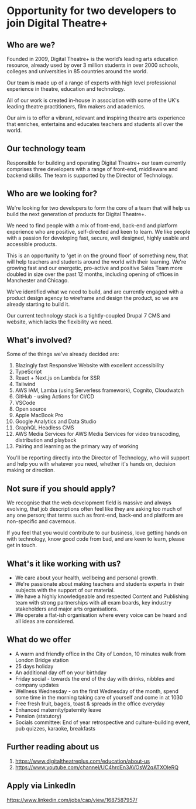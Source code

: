 # Opportunity for two developers to join Digital Theatre+

## Who are we?

Founded in 2009, Digital Theatre+ is the world’s leading arts education resource, already used by over 3 million students in
over 2000 schools, colleges and universities in 85 countries around the world. 

Our team is made up of a range of experts with high level professional experience in theatre, education and technology.

All of our work is created in-house in association with some of the UK's leading theatre practitioners, film makers and academics.

Our aim is to offer a vibrant, relevant and inspiring theatre arts experience that enriches, entertains and educates teachers and students all over the world.

## Our technology team

Responsible for building and operating Digital Theatre+ our team currently comprises three developers with a range of front-end, middleware and backend skills.  The team is supported by the Director of Technology.

## Who are we looking for?

We're looking for two developers to form the core of a team that will help us build the next generation of products for Digital Theatre+. 

We need to find people with a mix of front-end, back-end and platform experience who are positive, self-directed and keen to learn.  We like people with a passion for developing fast, secure, well designed, highly usable and accessible products.  

This is an opportunity to 'get in on the ground floor' of something new, that will help teachers and students around the world with their learning.  We're growing fast and our energetic, pro-active and positive Sales Team more doubled in size over the past 12 months, including opening of offices in Manchester and Chicago.

We've identified what we need to build, and are currently engaged with a product design agency to wireframe and design the product, so we are already starting to build it.  

Our current technology stack is a tightly-coupled Drupal 7 CMS and website, which lacks the flexibility we need.

## What's involved?

Some of the things we've already decided are: 

1. Blazingly fast Responsive Website with excellent accessibility
1. TypeScript
1. React + Next.js on Lambda for SSR
1. Tailwind
1. AWS IAM, Lamba (using Serverless framework), Cognito, Cloudwatch
1. GitHub - using Actions for CI/CD
1. VSCode
1. Open source
1. Apple MacBook Pro
1. Google Analytics and Data Studio
1. GraphQL Headless CMS
1. AWS Media Services for AWS Media Services for video transcoding, distribution and playback
1. Pairing and learning as the primary way of working

You'll be reporting directly into the Director of Technology, who will support and help you with whatever you need, whether it's hands on, decision making or direction.

## Not sure if you should apply?

We recognise that the web development field is massive and always evolving, that job descriptions often feel like they are asking too much of any one person; that terms such as front-end, back-end and platform are non-specific and cavernous.  

If you feel that you would contribute to our business, love getting hands on with technology, know good code from bad, and are keen to learn, please get in touch.

## What's it like working with us?

* We care about your health, wellbeing and personal growth.
* We're passionate about making teachers and students experts in their subjects with the support of our material.
* We have a highly knowledgeable and respected Content and Publishing team with strong partnerships with all exam boards, key industry stakeholders and major arts organisations.
* We operate a flat-ish organisation where every voice can be heard and all ideas are considered.

## What do we offer

* A warm and friendly office in the City of London, 10 minutes walk from London Bridge station
* 25 days holiday
* An additional day off on your birthday 
* Friday social - towards the end of the day with drinks, nibbles and company updates 
* Wellness Wednesday - on the first Wednesday of the month, spend some time in the morning taking care of yourself and come in at 1030
* Free fresh fruit, bagels, toast & spreads in the office everyday
* Enhanced maternity/paternity leave 
* Pension (statutory)
* Socials committee: End of year retrospective and culture-building event, pub quizzes, karaoke, breakfasts

## Further reading about us

1. https://www.digitaltheatreplus.com/education/about-us
2. https://www.youtube.com/channel/UC4hrdEn3AVOsW2qATXOleRQ

## Apply via LinkedIn

https://www.linkedin.com/jobs/cap/view/1687587957/
